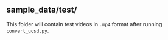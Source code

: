 ## sample_data/test/

This folder will contain test videos in `.mp4` format after running `convert_ucsd.py`.

